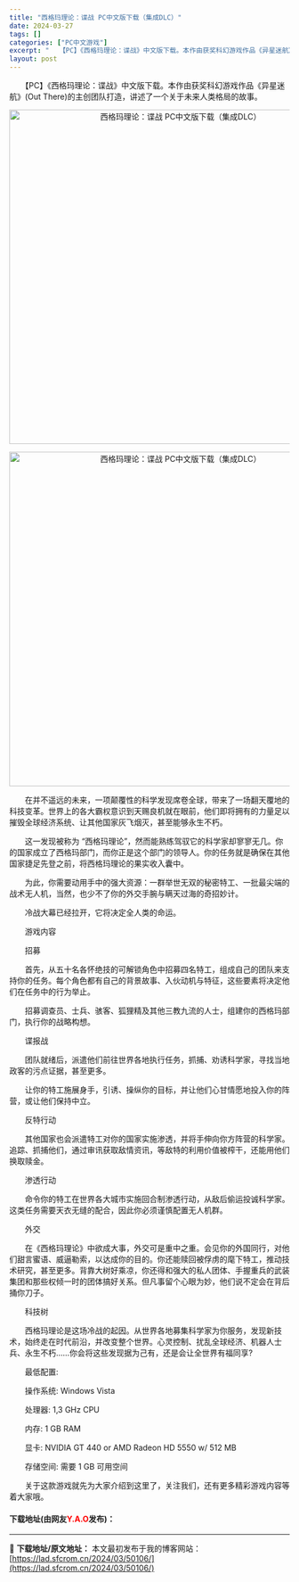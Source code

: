 ```yaml
---
title: "西格玛理论：谍战 PC中文版下载（集成DLC）"
date: 2024-03-27
tags: []
categories: ["PC中文游戏"]
excerpt: "　　【PC】《西格玛理论：谍战》中文版下载。本作由获奖科幻游戏作品《异星迷航》(Out There)的主创团队打造，讲述了一个关于未来人类格局的故事。 　　在并不遥远的未来，一项颠覆性的科学发现席卷全球，带来了一场翻天覆地的科技变革。世界上的各大霸权意识到天赐良机就在眼前，他们即将拥有的力量足以摧毁&hellip;"
layout: post
---
```


 <p>　　【PC】《西格玛理论：谍战》中文版下载。本作由获奖科幻游戏作品《异星迷航》(Out There)的主创团队打造，讲述了一个关于未来人类格局的故事。</p> <p align="center"><img align="" border="0" src="https://lad.sfcrom.cn/wp-content/uploads/2024/03/20240327_66037a9205974.webp" width="600" alt="西格玛理论：谍战 PC中文版下载（集成DLC）" /></p> <p align="center"><img align="" border="0" src="https://lad.sfcrom.cn/wp-content/uploads/2024/03/20240327_66037a92840d6.webp" width="600" alt="西格玛理论：谍战 PC中文版下载（集成DLC）" /></p> <p>　　在并不遥远的未来，一项颠覆性的科学发现席卷全球，带来了一场翻天覆地的科技变革。世界上的各大霸权意识到天赐良机就在眼前，他们即将拥有的力量足以摧毁全球经济系统、让其他国家灰飞烟灭，甚至能够永生不朽。</p> <p>　　这一发现被称为 &ldquo;西格玛理论&rdquo;，然而能熟练驾驭它的科学家却寥寥无几。你的国家成立了西格玛部门，而你正是这个部门的领导人。你的任务就是确保在其他国家捷足先登之前，将西格玛理论的果实收入囊中。</p> <p>　　为此，你需要动用手中的强大资源：一群举世无双的秘密特工、一批最尖端的战术无人机，当然，也少不了你的外交手腕与瞒天过海的奇招妙计。</p> <p>　　冷战大幕已经拉开，它将决定全人类的命运。</p> <p>　　游戏内容</p> <p>　　招募</p> <p>　　首先，从五十名各怀绝技的可解锁角色中招募四名特工，组成自己的团队来支持你的任务。每个角色都有自己的背景故事、入伙动机与特征，这些要素将决定他们在任务中的行为举止。</p> <p>　　招募调查员、士兵、骇客、狐狸精及其他三教九流的人士，组建你的西格玛部门，执行你的战略构想。</p> <p>　　谍报战</p> <p>　　团队就绪后，派遣他们前往世界各地执行任务，抓捕、劝诱科学家，寻找当地政客的污点证据，甚至更多。</p> <p>　　让你的特工施展身手，引诱、操纵你的目标，并让他们心甘情愿地投入你的阵营，或让他们保持中立。</p> <p>　　反特行动</p> <p>　　其他国家也会派遣特工对你的国家实施渗透，并将手伸向你方阵营的科学家。追踪、抓捕他们，通过审讯获取敌情资讯，等敌特的利用价值被榨干，还能用他们换取赎金。</p> <p>　　渗透行动</p> <p>　　命令你的特工在世界各大城市实施回合制渗透行动，从敌后偷运投诚科学家。这类任务需要天衣无缝的配合，因此你必须谨慎配置无人机群。</p> <p>　　外交</p> <p>　　在《西格玛理论》中欲成大事，外交可是重中之重。会见你的外国同行，对他们甜言蜜语、威逼勒索，以达成你的目的。你还能赎回被俘虏的麾下特工，推动技术研究，甚至更多。背靠大树好乘凉，你还得和强大的私人团体、手握重兵的武装集团和那些权倾一时的团体搞好关系。但凡事留个心眼为妙，他们说不定会在背后捅你刀子。</p> <p>　　科技树</p> <p>　　西格玛理论是这场冷战的起因。从世界各地募集科学家为你服务，发现新技术，始终走在时代前沿，并改变整个世界。心灵控制、扰乱全球经济、机器人士兵、永生不朽&hellip;&hellip;你会将这些发现据为己有，还是会让全世界有福同享?</p> <p>　　最低配置:</p> <p>　　操作系统: Windows Vista</p> <p>　　处理器: 1,3 GHz CPU</p> <p>　　内存: 1 GB RAM</p> <p>　　显卡: NVIDIA GT 440 or AMD Radeon HD 5550 w/ 512 MB</p> <p>　　存储空间: 需要 1 GB 可用空间</p> <p>　　关于这款游戏就先为大家介绍到这里了，关注我们，还有更多精彩游戏内容等着大家哦。</p> <p><h4>下载地址(由网友<font color="red">Y.A.O</font>发布)：</h4></p> 

---
📖 **下载地址/原文地址：** 本文最初发布于我的博客网站：[https://lad.sfcrom.cn/2024/03/50106/](https://lad.sfcrom.cn/2024/03/50106/)
